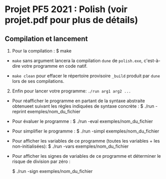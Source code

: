 Projet PF5 2021 : Polish (voir projet.pdf pour plus de détails)
========================



## Compilation et lancement


1) Pour la compilation :  $ make
  - `make` sans argument lancera la compilation `dune` de `polish.exe`,
    c'est-à-dire votre programme en code natif.

  - `make clean` pour effacer le répertoire provisoire `_build`
    produit par `dune` lors de ses compilations.


 
2) Enfin pour lancer votre programme: `./run arg1 arg2 ...`

- Pour réafficher le programme en partant de la syntaxe abstraite obtenueet suivant les règles indiquées de syntaxe concrète :
   $ ./run -reprint exemples/nom_du_fichier

- Pour évaluer le programme :
   $ ./run -eval  exemples/nom_du_fichier

- Pour simplifier le programme :
   $ ./run -simpl  exemples/nom_du_fichier

- Pour afficher les variables de ce programme (toutes les variables + les non-initialisées):
   $ ./run -vars  exemples/nom_du_fichier

- Pour afficher les signes de variables de ce programme et déterminer le risque de division par zéro :

   $ ./run -sign  exemples/nom_du_fichier
